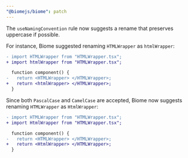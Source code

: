 ```yaml
---
"@biomejs/biome": patch
---
```


The `useNamingConvention` rule now suggests a rename that preserves uppercase if possible.

For instance, Biome suggested renaming `HTMLWrapper` as `htmlWrapper`:

```diff
- import HTMLWrapper from "HTMLWrapper.tsx";
+ import htmlWrapper from "HTMLWrapper.tsx";

  function component() {
-   return <HTMLWrapper> </HTMLWrapper>;
+   return <htmlWrapper> </HTMLWrapper>;
  }
```

Since both `PascalCase` and `CamelCase` are accepted, Biome now suggests renaming `HTMLWrapper` as `HtmlWrapper`:

```diff
- import HTMLWrapper from "HTMLWrapper.tsx";
+ import HtmlWrapper from "HTMLWrapper.tsx";

  function component() {
-   return <HTMLWrapper> </HTMLWrapper>;
+   return <HtmlWrapper> </HTMLWrapper>;
  }
```
